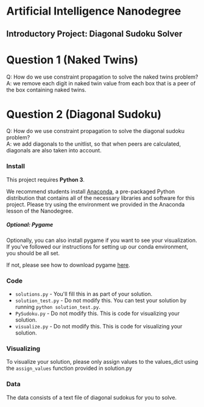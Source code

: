 # Artificial Intelligence Nanodegree
## Introductory Project: Diagonal Sudoku Solver

# Question 1 (Naked Twins)
Q: How do we use constraint propagation to solve the naked twins problem?  
A: we remove each digit in naked twin value from each box that is a peer of the box containing naked twins.

# Question 2 (Diagonal Sudoku)
Q: How do we use constraint propagation to solve the diagonal sudoku problem?  
A: we add diagonals to the unitlist, so that when peers are calculated, diagonals are also taken into account.

### Install

This project requires **Python 3**.

We recommend students install [Anaconda](https://www.continuum.io/downloads), a pre-packaged Python distribution that contains all of the necessary libraries and software for this project. 
Please try using the environment we provided in the Anaconda lesson of the Nanodegree.

##### Optional: Pygame

Optionally, you can also install pygame if you want to see your visualization. If you've followed our instructions for setting up our conda environment, you should be all set.

If not, please see how to download pygame [here](http://www.pygame.org/download.shtml).

### Code

* `solutions.py` - You'll fill this in as part of your solution.
* `solution_test.py` - Do not modify this. You can test your solution by running `python solution_test.py`.
* `PySudoku.py` - Do not modify this. This is code for visualizing your solution.
* `visualize.py` - Do not modify this. This is code for visualizing your solution.

### Visualizing

To visualize your solution, please only assign values to the values_dict using the ```assign_values``` function provided in solution.py

### Data

The data consists of a text file of diagonal sudokus for you to solve.
